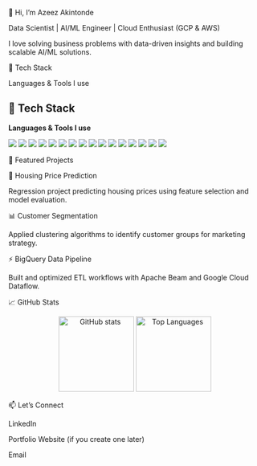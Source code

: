 👋 Hi, I’m Azeez Akintonde

Data Scientist | AI/ML Engineer | Cloud Enthusiast (GCP & AWS)

I love solving business problems with data-driven insights and building scalable AI/ML solutions.

🚀 Tech Stack

Languages & Tools I use

## 🚀 Tech Stack  

**Languages & Tools I use**  

<p align="left">  
  <!-- Languages -->  
  <img src="https://img.shields.io/badge/Python-3776AB?style=for-the-badge&logo=python&logoColor=white"/>  
  <img src="https://img.shields.io/badge/R-276DC3?style=for-the-badge&logo=r&logoColor=white"/>  
  <img src="https://img.shields.io/badge/SQL-4479A1?style=for-the-badge&logo=postgresql&logoColor=white"/>  

  <!-- ML -->  
  <img src="https://img.shields.io/badge/Scikit--learn-F7931E?style=for-the-badge&logo=scikit-learn&logoColor=white"/>  
  <img src="https://img.shields.io/badge/TensorFlow-FF6F00?style=for-the-badge&logo=tensorflow&logoColor=white"/>  
  <img src="https://img.shields.io/badge/PyTorch-EE4C2C?style=for-the-badge&logo=pytorch&logoColor=white"/>  

  <!-- Cloud -->  
  <img src="https://img.shields.io/badge/Google%20Cloud-4285F4?style=for-the-badge&logo=google-cloud&logoColor=white"/>  
  <img src="https://img.shields.io/badge/AWS-232F3E?style=for-the-badge&logo=amazon-aws&logoColor=white"/>  
  <img src="https://img.shields.io/badge/Heroku-430098?style=for-the-badge&logo=heroku&logoColor=white"/>  

  <!-- Data -->  
  <img src="https://img.shields.io/badge/BigQuery-669DF6?style=for-the-badge&logo=google-bigquery&logoColor=white"/>  
  <img src="https://img.shields.io/badge/Pandas-150458?style=for-the-badge&logo=pandas&logoColor=white"/>  
  <img src="https://img.shields.io/badge/Numpy-013243?style=for-the-badge&logo=numpy&logoColor=white"/>  

  <!-- DevOps & Tools -->  
  <img src="https://img.shields.io/badge/Docker-2496ED?style=for-the-badge&logo=docker&logoColor=white"/>  
  <img src="https://img.shields.io/badge/Postman-FF6C37?style=for-the-badge&logo=postman&logoColor=white"/>  
  <img src="https://img.shields.io/badge/Git%20Bash-4EAA25?style=for-the-badge&logo=git&logoColor=white"/>  
  <img src="https://img.shields.io/badge/Linux-FCC624?style=for-the-badge&logo=linux&logoColor=black"/>  
</p>

📂 Featured Projects

🏡 Housing Price Prediction

Regression project predicting housing prices using feature selection and model evaluation.

📊 Customer Segmentation

Applied clustering algorithms to identify customer groups for marketing strategy.

⚡ BigQuery Data Pipeline

Built and optimized ETL workflows with Apache Beam and Google Cloud Dataflow.

📈 GitHub Stats
<p align="center"> <img src="https://github-readme-stats.vercel.app/api?username=clusterloggs&show_icons=true&theme=tokyonight" alt="GitHub stats" height="150"/> <img src="https://github-readme-stats.vercel.app/api/top-langs/?username=clusterloggs&layout=compact&theme=tokyonight" alt="Top Languages" height="150"/> </p>
📫 Let’s Connect

LinkedIn

Portfolio Website
 (if you create one later)

Email
